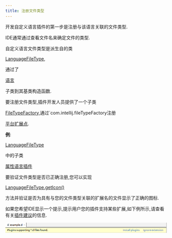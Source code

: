 ```yaml
---
title: 注册文件类型
---
```


开发自定义语言插件的第一步是注册与该语言关联的文件类型.

IDE通常通过查看文件名来确定文件的类型.


自定义语言文件类型是派生自的类

[LanguageFileType](upsource:///platform/core-api/src/com/intellij/openapi/fileTypes/LanguageFileType.java),

通过了

[语言](upsource:///platform/core-api/src/com/intellij/lang/Language.java)

子类到其基类构造函数.

要注册文件类型,插件开发人员提供了一个子类

[FileTypeFactory](upsource:///platform/platform-api/src/com/intellij/openapi/fileTypes/FileTypeFactory.java),通过`com.intellij.fileTypeFactory注册

[平台扩展点](upsource:///platform/platform-resources/src/META-INF/PlatformExtensionPoints.xml).


**例**:

[LanguageFileType](upsource:///platform/core-api/src/com/intellij/openapi/fileTypes/LanguageFileType.java)

中的子类

[属性语言插件](upsource:///plugins/properties/properties-psi-api/src/com/intellij/lang/properties/PropertiesFileType.java)


要验证文件类型是否已正确注册,您可以实现

[LanguageFileType.getIcon()](upsource:///platform/core-api/src/com/intellij/openapi/fileTypes/LanguageFileType.java)

方法并验证是否为具有与您的文件类型关联的扩展名的文件显示了正确的图标.


如果您希望IDE显示一个提示,提示用户您的插件支持某些扩展,如下例所示,请查看有关[插件建议](/plugin_repository/feature_extractor.md)的信息.


![文件扩展名的功能类型](/plugin_repository/img/feature_extractor_extensions.png)


